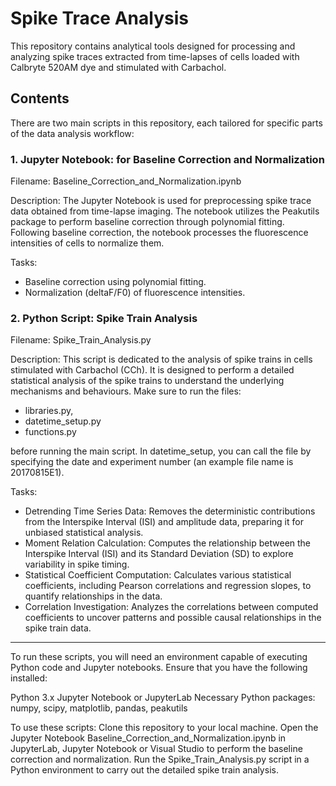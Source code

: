 # Spike Trace Analysis
This repository contains analytical tools designed for processing and analyzing spike traces extracted from time-lapses of cells loaded with Calbryte 520AM dye and stimulated with Carbachol.

## Contents
There are two main scripts in this repository, each tailored for specific parts of the data analysis workflow:

### 1. Jupyter Notebook: for Baseline Correction and Normalization
  Filename: Baseline_Correction_and_Normalization.ipynb
  
  Description:
  The Jupyter Notebook is used for preprocessing spike trace data obtained from time-lapse imaging. The notebook utilizes the Peakutils package to perform baseline correction through polynomial fitting. Following baseline correction, the notebook processes the fluorescence intensities of cells to normalize them.
  
  Tasks:
  - Baseline correction using polynomial fitting.
  - Normalization (deltaF/F0) of fluorescence intensities.


### 2. Python Script: Spike Train Analysis
  Filename: Spike_Train_Analysis.py
  
  Description:
  This script is dedicated to the analysis of spike trains in cells stimulated with Carbachol (CCh). It is designed to perform a detailed statistical analysis of the spike trains to understand the underlying mechanisms and behaviours. 
  Make sure to run the files:
  
  - libraries.py,
  - datetime_setup.py
  - functions.py 
  
  before running the main script. 
  In datetime_setup, you can call the file by specifying the date and experiment number (an example file name is 20170815E1). 
  
  Tasks:
  - Detrending Time Series Data: Removes the deterministic contributions from the Interspike Interval (ISI) and amplitude data, preparing it for unbiased statistical analysis.
  - Moment Relation Calculation: Computes the relationship between the Interspike Interval (ISI) and its Standard Deviation (SD) to explore variability in spike timing.
  - Statistical Coefficient Computation: Calculates various statistical coefficients, including Pearson correlations and regression slopes, to quantify relationships in the data.
  - Correlation Investigation: Analyzes the correlations between computed coefficients to uncover patterns and possible causal relationships in the spike train data.

---------------------------------------------------------------------------------------------------------------------------------------------------------------------------------------------------
To run these scripts, you will need an environment capable of executing Python code and Jupyter notebooks. Ensure that you have the following installed:

Python 3.x
Jupyter Notebook or JupyterLab
Necessary Python packages: numpy, scipy, matplotlib, pandas, peakutils

To use these scripts:
Clone this repository to your local machine.
Open the Jupyter Notebook Baseline_Correction_and_Normalization.ipynb in JupyterLab, Jupyter Notebook or Visual Studio to perform the baseline correction and normalization.
Run the Spike_Train_Analysis.py script in a Python environment to carry out the detailed spike train analysis.
